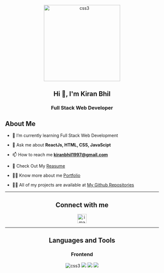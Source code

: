 <p align="center">
    <img width="250px" src="https://i.pinimg.com/originals/e7/26/c7/e726c74ac081eed50feee1433d12c998.gif" alt="css3"/>   
</p>
<h2 align="center">Hi 👋, I'm Kiran Bhil</h2>

<h3 align="center">Full Stack Web Developer </h3>

<h2>About Me</h2>

- 🌱 I’m currently learning Full Stack Web Development

- 💬 Ask me about **ReactJs, HTML, CSS, JavaScipt**

- 📫 How to reach me **kiranbhil1997@gmail.com**

- 📄 Check Out My <a href="https://drive.google.com/file/d/1on17rBpR6XtNoWAwAqc5kCt5H9PJ4UDQ/view?usp=sharing">Reasume </a>

- 👨‍💻 Know more about me <a href="https://kiranbhil.github.io/">Portfolio</a>

- 👨‍💻 All of my projects are available at <a href="https://kiranbhil.github.io/">My Github Repositories</a>

<hr>
<h2 align="center">Connect with me</h2>
<p align="center">
 <a align="center" href="https://www.linkedin.com/in/kiran-bhil-158a531b1/"><img src="https://raw.githubusercontent.com/rahuldkjain/github-profile-readme-generator/master/src/images/icons/Social/linked-in-alt.svg" alt="image" width="30px" /></a>
 </p>

<hr>
<h2 align="center">Languages and Tools</h2>
<h3 align="center">Frontend</h3>
<p align="center">
    <img src="https://img.shields.io/badge/CSS3-1572B6?style=for-the-badge&logo=css3&logoColor=white" alt="css3"/>   
    <img src="https://img.shields.io/badge/NPM-%23000000.svg?style=for-the-badge&logo=npm&logoColor=white" />
    <img src="https://img.shields.io/badge/html-%2320232a.svg?style=for-the-badge&logo=HTML&logoColor=%2361DAFB" />
    <img src="https://img.shields.io/badge/JSON SERVER-%2320232a.svg?style=for-the-badge&logo=CSS&logoColor=%2361DAFB" />

 </p>
